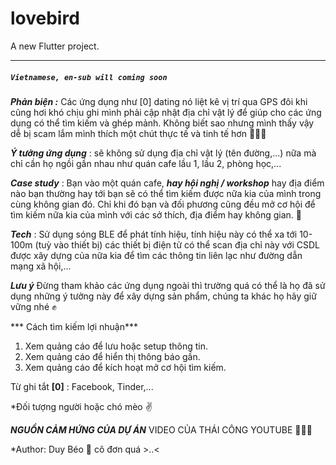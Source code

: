 # lovebird

A new Flutter project.

-------
##### ```Vietnamese, en-sub will coming soon```
***Phản biện :*** Các ứng dụng như [0] dating nó liệt kê vị trí qua GPS đôi khi cũng hơi khó chịu ghi mình phải cập nhật địa chỉ vật lý để giúp cho các ứng dụng có thể tìm kiếm và ghép mảnh. Không biết sao nhưng mình thấy vậy dễ bị scam lắm mình thích một chút thực tế và tinh tế hơn 👷🏻‍♂️

***Ý tưởng ứng dụng*** : sẽ không sử dụng địa chỉ vật lý (tên đường,...) nữa mà chỉ cần họ ngồi gần nhau như quán cafe lầu 1, lầu 2, phòng học,...

***Case study*** : Bạn vào một quán cafe, ***hay hội nghị / workshop*** hay địa điểm nào bạn thường hay tới bạn sẽ có thể tìm kiếm được nữa kia của mình trong cùng không gian đó. Chỉ khi đó bạn và đối phương cũng đều mở cơ hội để tìm kiếm nữa kia của mình với các sở thích, địa điểm hay không gian. :heart_decoration:

***Tech*** : Sử dụng sóng BLE để phát tính hiệu, tính hiệu này có thể xa tới 10-100m (tuỳ vào thiết bị) các thiết bị điện tử có thể scan địa chỉ này với CSDL được xây dựng của nữa kia để tìm các thông tin liên lạc như đường dẫn mạng xã hội,...

***Lưu ý*** Đừng tham khảo các ứng dụng ngoài thì trường quá có thể là họ đã sử dụng những ý tưởng này để xây dựng sản phẩm, chúng ta khác họ hãy giữ vững nhé ✊

*** Cách tìm kiếm lợi nhuận***
1. Xem quảng cáo để lưu hoặc setup thông tin.
2. Xem quảng cáo để hiển thị thông báo gần.
3. Xem quảng cáo để kích hoạt mở cơ hội tìm kiếm.


Từ ghi tắt
**[0]** : Facebook, Tinder,...

*Đối tượng người hoặc chó mèo :v: 


***NGUỒN CẢM HỨNG CỦA DỰ ÁN*** VIDEO CỦA THÁI CÔNG YOUTUBE 💁🏻‍♂️

*Author: Duy Béo 🖤 cô đơn quá >..<
